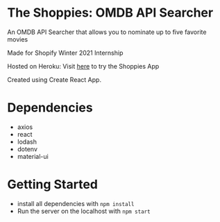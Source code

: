 # The Shoppies: OMDB API Searcher

An OMDB API Searcher that allows you to nominate up to five favorite movies

Made for Shopify Winter 2021 Internship

Hosted on Heroku: Visit [here](https://shopify-shoppies-ux.herokuapp.com/) to try the Shoppies App

Created using Create React App.

# Dependencies

- axios
- react
- lodash
- dotenv
- material-ui

# Getting Started

- install all dependencies with `npm install`
- Run the server on the localhost with `npm start`

